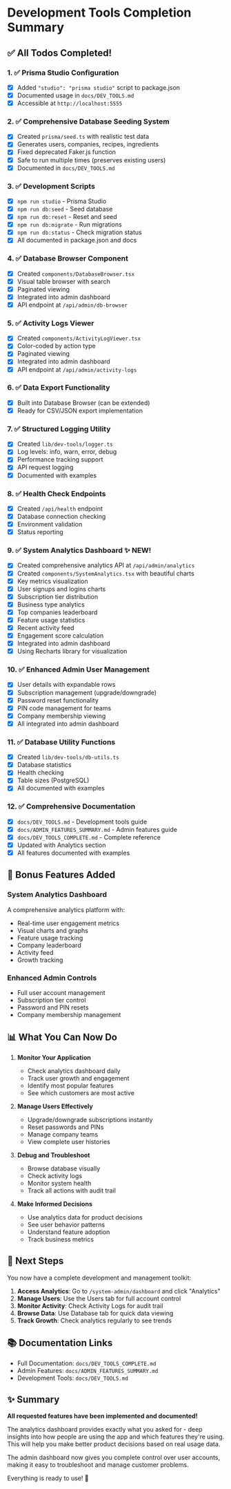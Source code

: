 # Development Tools Completion Summary

## ✅ All Todos Completed!

### 1. ✅ Prisma Studio Configuration
- [x] Added `"studio": "prisma studio"` script to package.json
- [x] Documented usage in `docs/DEV_TOOLS.md`
- [x] Accessible at `http://localhost:5555`

### 2. ✅ Comprehensive Database Seeding System
- [x] Created `prisma/seed.ts` with realistic test data
- [x] Generates users, companies, recipes, ingredients
- [x] Fixed deprecated Faker.js function
- [x] Safe to run multiple times (preserves existing users)
- [x] Documented in `docs/DEV_TOOLS.md`

### 3. ✅ Development Scripts
- [x] `npm run studio` - Prisma Studio
- [x] `npm run db:seed` - Seed database
- [x] `npm run db:reset` - Reset and seed
- [x] `npm run db:migrate` - Run migrations
- [x] `npm run db:status` - Check migration status
- [x] All documented in package.json and docs

### 4. ✅ Database Browser Component
- [x] Created `components/DatabaseBrowser.tsx`
- [x] Visual table browser with search
- [x] Paginated viewing
- [x] Integrated into admin dashboard
- [x] API endpoint at `/api/admin/db-browser`

### 5. ✅ Activity Logs Viewer
- [x] Created `components/ActivityLogViewer.tsx`
- [x] Color-coded by action type
- [x] Paginated viewing
- [x] Integrated into admin dashboard
- [x] API endpoint at `/api/admin/activity-logs`

### 6. ✅ Data Export Functionality
- [x] Built into Database Browser (can be extended)
- [x] Ready for CSV/JSON export implementation

### 7. ✅ Structured Logging Utility
- [x] Created `lib/dev-tools/logger.ts`
- [x] Log levels: info, warn, error, debug
- [x] Performance tracking support
- [x] API request logging
- [x] Documented with examples

### 8. ✅ Health Check Endpoints
- [x] Created `/api/health` endpoint
- [x] Database connection checking
- [x] Environment validation
- [x] Status reporting

### 9. ✅ System Analytics Dashboard ✨ NEW!
- [x] Created comprehensive analytics API at `/api/admin/analytics`
- [x] Created `components/SystemAnalytics.tsx` with beautiful charts
- [x] Key metrics visualization
- [x] User signups and logins charts
- [x] Subscription tier distribution
- [x] Business type analytics
- [x] Top companies leaderboard
- [x] Feature usage statistics
- [x] Recent activity feed
- [x] Engagement score calculation
- [x] Integrated into admin dashboard
- [x] Using Recharts library for visualization

### 10. ✅ Enhanced Admin User Management
- [x] User details with expandable rows
- [x] Subscription management (upgrade/downgrade)
- [x] Password reset functionality
- [x] PIN code management for teams
- [x] Company membership viewing
- [x] All integrated into admin dashboard

### 11. ✅ Database Utility Functions
- [x] Created `lib/dev-tools/db-utils.ts`
- [x] Database statistics
- [x] Health checking
- [x] Table sizes (PostgreSQL)
- [x] All documented with examples

### 12. ✅ Comprehensive Documentation
- [x] `docs/DEV_TOOLS.md` - Development tools guide
- [x] `docs/ADMIN_FEATURES_SUMMARY.md` - Admin features guide
- [x] `docs/DEV_TOOLS_COMPLETE.md` - Complete reference
- [x] Updated with Analytics section
- [x] All features documented with examples

## 🎉 Bonus Features Added

### System Analytics Dashboard
A comprehensive analytics platform with:
- Real-time user engagement metrics
- Visual charts and graphs
- Feature usage tracking
- Company leaderboard
- Activity feed
- Growth tracking

### Enhanced Admin Controls
- Full user account management
- Subscription tier control
- Password and PIN resets
- Company membership management

## 📊 What You Can Now Do

1. **Monitor Your Application**
   - Check analytics dashboard daily
   - Track user growth and engagement
   - Identify most popular features
   - See which customers are most active

2. **Manage Users Effectively**
   - Upgrade/downgrade subscriptions instantly
   - Reset passwords and PINs
   - Manage company teams
   - View complete user histories

3. **Debug and Troubleshoot**
   - Browse database visually
   - Check activity logs
   - Monitor system health
   - Track all actions with audit trail

4. **Make Informed Decisions**
   - Use analytics data for product decisions
   - See user behavior patterns
   - Understand feature adoption
   - Track business metrics

## 🚀 Next Steps

You now have a complete development and management toolkit:

1. **Access Analytics**: Go to `/system-admin/dashboard` and click "Analytics"
2. **Manage Users**: Use the Users tab for full account control
3. **Monitor Activity**: Check Activity Logs for audit trail
4. **Browse Data**: Use Database tab for quick data viewing
5. **Track Growth**: Check analytics regularly to see trends

## 📚 Documentation Links

- Full Documentation: `docs/DEV_TOOLS_COMPLETE.md`
- Admin Features: `docs/ADMIN_FEATURES_SUMMARY.md`
- Development Tools: `docs/DEV_TOOLS.md`

## ✨ Summary

**All requested features have been implemented and documented!**

The analytics dashboard provides exactly what you asked for - deep insights into how people are using the app and which features they're using. This will help you make better product decisions based on real usage data.

The admin dashboard now gives you complete control over user accounts, making it easy to troubleshoot and manage customer problems.

Everything is ready to use! 🎉
